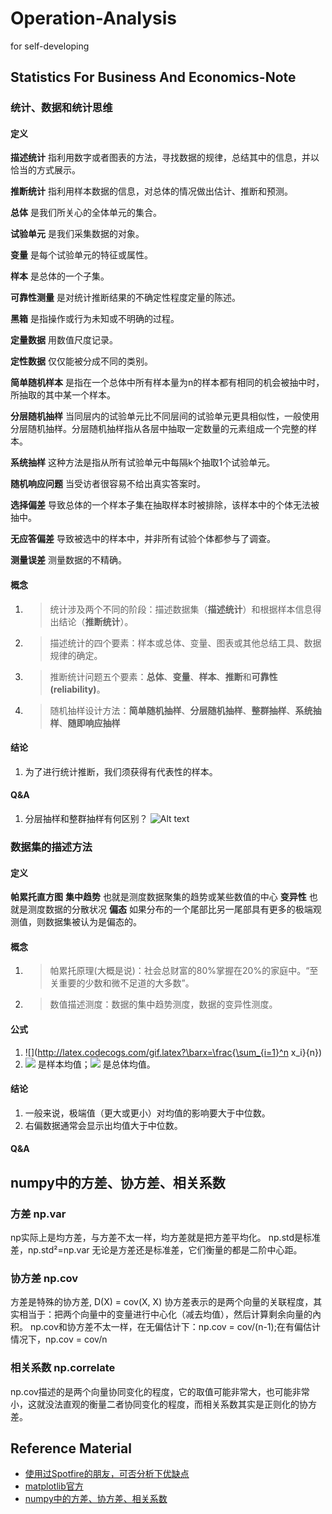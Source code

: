# Operation-Analysis
for self-developing

## Statistics For Business And Economics-Note
### 统计、数据和统计思维
#### 定义
**描述统计** 指利用数字或者图表的方法，寻找数据的规律，总结其中的信息，并以恰当的方式展示。

**推断统计** 指利用样本数据的信息，对总体的情况做出估计、推断和预测。

**总体** 是我们所关心的全体单元的集合。

**试验单元** 是我们采集数据的对象。

**变量** 是每个试验单元的特征或属性。

**样本** 是总体的一个子集。

**可靠性测量** 是对统计推断结果的不确定性程度定量的陈述。

**黑箱** 是指操作或行为未知或不明确的过程。

**定量数据** 用数值尺度记录。

**定性数据** 仅仅能被分成不同的类别。

**简单随机样本** 是指在一个总体中所有样本量为n的样本都有相同的机会被抽中时，所抽取的其中某一个样本。

**分层随机抽样** 当同层内的试验单元比不同层间的试验单元更具相似性，一般使用分层随机抽样。分层随机抽样指从各层中抽取一定数量的元素组成一个完整的样本。

**系统抽样** 这种方法是指从所有试验单元中每隔k个抽取1个试验单元。

**随机响应问题** 当受访者很容易不给出真实答案时。

**选择偏差** 导致总体的一个样本子集在抽取样本时被排除，该样本中的个体无法被抽中。

**无应答偏差** 导致被选中的样本中，并非所有试验个体都参与了调查。

**测量误差** 测量数据的不精确。

#### 概念
1. > 统计涉及两个不同的阶段：描述数据集（**描述统计**）和根据样本信息得出结论（**推断统计**）。
2. > 描述统计的四个要素：样本或总体、变量、图表或其他总结工具、数据规律的确定。
2. > 推断统计问题五个要素：**总体**、**变量**、**样本**、**推断**和**可靠性(reliability)**。
3. > 随机抽样设计方法：**简单随机抽样**、**分层随机抽样**、**整群抽样**、**系统抽样**、**随即响应抽样**

#### 结论
1. 为了进行统计推断，我们须获得有代表性的样本。

#### Q&A
1. 分层抽样和整群抽样有何区别？
![Alt text](https://pic2.zhimg.com/1546ac4bd52323e6f508edb9e9a98dab_r.jpg)


### 数据集的描述方法
#### 定义
**帕累托直方图** 
**集中趋势** 也就是测度数据聚集的趋势或某些数值的中心
**变异性** 也就是测度数据的分散状况
**偏态** 如果分布的一个尾部比另一尾部具有更多的极端观测值，则数据集被认为是偏态的。

#### 概念
1. > 帕累托原理(大概是说)：社会总财富的80%掌握在20%的家庭中。“至关重要的少数和微不足道的大多数”。
2. > 数值描述测度：数据的集中趋势测度，数据的变异性测度。

#### 公式
1. ![](http://latex.codecogs.com/gif.latex?\barx=\frac{\sum_{i=1}^n x_i}{n})
2. ![](http://latex.codecogs.com/gif.latex?\barx) 是样本均值；![](http://latex.codecogs.com/gif.latex?\mu) 是总体均值。

#### 结论
1. 一般来说，极端值（更大或更小）对均值的影响要大于中位数。
2. 右偏数据通常会显示出均值大于中位数。

#### Q&A

## numpy中的方差、协方差、相关系数
### 方差 np.var
np实际上是均方差，与方差不太一样，均方差就是把方差平均化。
np.std是标准差，np.std²=np.var
无论是方差还是标准差，它们衡量的都是二阶中心距。
### 协方差 np.cov
方差是特殊的协方差, D(X) = cov(X, X)
协方差表示的是两个向量的关联程度，其实相当于：把两个向量中的变量进行中心化（减去均值），然后计算剩余向量的內积。
np.cov和协方差不太一样，在无偏估计下：np.cov = cov/(n-1);在有偏估计情况下，np.cov = cov/n
### 相关系数 np.correlate
np.cov描述的是两个向量协同变化的程度，它的取值可能非常大，也可能非常小，这就没法直观的衡量二者协同变化的程度，而相关系数其实是正则化的协方差。

## Reference Material
- [使用过Spotfire的朋友，可否分析下优缺点](https://www.zhihu.com/question/41444381)
- [matplotlib官方](https://matplotlib.org/)
- [numpy中的方差、协方差、相关系数](https://www.cnblogs.com/weiyinfu/p/10693445.html)
